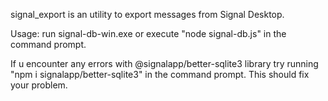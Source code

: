 signal_export is an utility to export messages from Signal Desktop.

Usage:
run signal-db-win.exe or execute "node signal-db.js" in the command prompt.

If u encounter any errors with @signalapp/better-sqlite3 library try running "npm i signalapp/better-sqlite3" in the command prompt. This should fix your problem.
